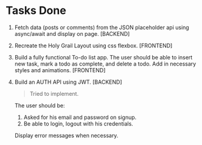 # Tasks Done

1.  Fetch data (posts or comments) from the JSON placeholder api using async/await and display on page. [BACKEND]

2.  Recreate the Holy Grail Layout using css flexbox. [FRONTEND]

3.  Build a fully functional To-do list app. The user should be able to insert new task, mark a todo as complete, and delete a todo. Add in necessary styles and animations. [FRONTEND]

4.  Build an AUTH API using JWT. [BACKEND]
    
    > Tried to implement.
    
    The user should be:

    1.  Asked for his email and password on signup.
    2.  Be able to login, logout with his credentials.

    Display error messages when necessary.    
